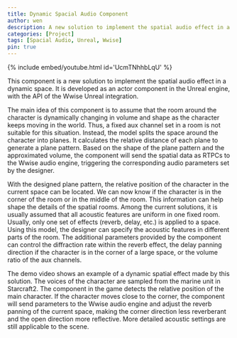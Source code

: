 ```yaml
---
title: Dynamic Spacial Audio Component
author: wen
description: A new solution to implement the spatial audio effect in a dynamic space. Parameters provided by the system will control the spacial sound features real-time in the game, expanding the possibilities to create a more immersive soundscape. 
categories: [Project]
tags: [Spacial Audio, Unreal, Wwise]
pin: true
---
```

{% include embed/youtube.html id='UcmTNhhbLqU' %}

This component is a new solution to implement the spatial audio effect in a dynamic space. 
It is developed as an actor component in the Unreal engine, with the API of the Wwise Unreal 
integration.

The main idea of this component is to assume that the room around the character is dynamically 
changing in volume and shape as the character keeps moving in the world. Thus, a fixed aux channel 
set in a room is not suitable for this situation. Instead, the model splits the space around the 
character into planes. It calculates the relative distance of each plane to generate a plane pattern. 
Based on the shape of the plane pattern and the approximated volume, the component will send the 
spatial data as RTPCs to the Wwise audio engine, triggering the corresponding audio parameters set 
by the designer.

With the designed plane pattern, the relative position of the character in the current space can be 
located. We can now know if the character is in the corner of the room or in the middle of the room. 
This information can help shape the details of the spatial rooms. Among the current solutions, it is 
usually assumed that all acoustic features are uniform in one fixed room. Usually, only one set of 
effects (reverb, delay, etc.) is applied to a space. Using this model, the designer can specify the 
acoustic features in different parts of the room. The additional parameters provided by the component 
can control the diffraction rate within the reverb effect, the delay panning direction if the 
character is in the corner of a large space, or the volume ratio of the aux channels.

The demo video shows an example of a dynamic spatial effect made by this solution. The voices of the 
character are sampled from the marine unit in Starcraft2. The component in the game detects the 
relative position of the main character. If the character moves close to the corner, the component 
will send parameters to the Wwise audio engine and adjust the reverb panning of the current space, 
making the corner direction less reverberant and the open direction more reflective. More detailed 
acoustic settings are still applicable to the scene.
